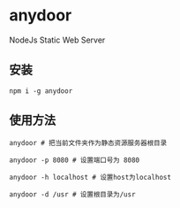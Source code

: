 # anydoor
NodeJs Static Web Server

## 安装
```
npm i -g anydoor
```
## 使用方法
```
anydoor # 把当前文件夹作为静态资源服务器根目录

anydoor -p 8080 # 设置端口号为 8080

anydoor -h localhost # 设置host为localhost

anydoor -d /usr # 设置根目录为/usr

```